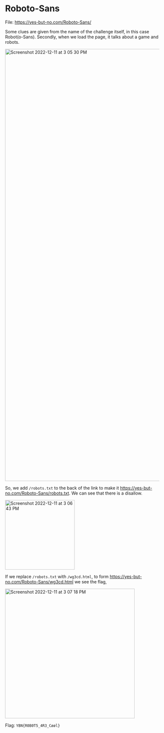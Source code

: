 # Roboto-Sans

File: https://yes-but-no.com/Roboto-Sans/

Some clues are given from the name of the challenge itself, in this case Robot(o-Sans). Secondly, when we load the page, it talks about a game and robots.

<img width="1409" alt="Screenshot 2022-12-11 at 3 05 30 PM" src="https://user-images.githubusercontent.com/77960307/206890746-3d4f074c-9eed-48e9-923f-17971c5e2cae.png">

So, we add `/robots.txt` to the back of the link to make it https://yes-but-no.com/Roboto-Sans/robots.txt. We can see that there is a disallow.

<img width="227" alt="Screenshot 2022-12-11 at 3 06 43 PM" src="https://user-images.githubusercontent.com/77960307/206890790-a4d0b07a-e95f-447e-ad0d-919546d70d44.png">

If we replace `/robots.txt` with `/wg3cd.html`, to form https://yes-but-no.com/Roboto-Sans/wg3cd.html we see the flag,

<img width="423" alt="Screenshot 2022-12-11 at 3 07 18 PM" src="https://user-images.githubusercontent.com/77960307/206890812-74fb5c7e-c949-4b50-b50b-b680c4be3da8.png">

Flag: `YBN{R0B0T5_4R3_Cøøl}`
